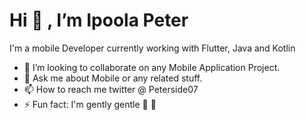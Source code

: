 # Hi 👋 , I’m Ipoola Peter

I'm a mobile Developer currently working with Flutter, Java and Kotlin

- 👯 I’m looking to collaborate on any Mobile Application Project.
- 💬 Ask me about Mobile or any related stuff. 
- 📫 How to reach me twitter @ Peterside07 
- ⚡ Fun fact: I'm gently gentle  👋  👋 

